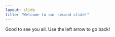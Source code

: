 ```yaml
---
layout: slide
title: "Welcome to our second slide!"
---
```

Good to see you all.
Use the left arrow to go back!
